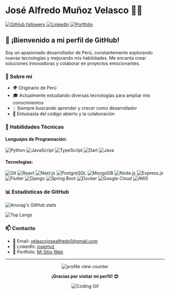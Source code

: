 # José Alfredo Muñoz Velasco 👨‍💻

[![GitHub followers](https://img.shields.io/github/followers/JalfMVZ?label=Follow&style=social)](https://github.com/JalfMVZ)
[![LinkedIn](https://img.shields.io/badge/-LinkedIn-blue?style=flat-square&logo=Linkedin&logoColor=white&link=https://www.linkedin.com/in/josemvz)](https://www.linkedin.com/in/josemvz)
[![Portfolio](https://img.shields.io/badge/-Portfolio-green?style=flat-square&logo=react&logoColor=white&link=https://benevolent-pastelito-8d9eea.netlify.app/)](https://benevolent-pastelito-8d9eea.netlify.app/)

## 👋 ¡Bienvenido a mi perfil de GitHub!

Soy un apasionado desarrollador de Perú, constantemente explorando nuevas tecnologías y mejorando mis habilidades. Me encanta crear soluciones innovadoras y colaborar en proyectos emocionantes.

### 🚀 Sobre mí

- 🌍 Originario de Perú
- 🎓 Actualmente estudiando diversas tecnologías para ampliar mis conocimientos
- 💡 Siempre buscando aprender y crecer como desarrollador
- 🌱 Entusiasta del código abierto y la colaboración

### 💼 Habilidades Técnicas

#### Lenguajes de Programación:
![Python](https://img.shields.io/badge/-Python-3776AB?style=flat-square&logo=Python&logoColor=white)
![JavaScript](https://img.shields.io/badge/-JavaScript-F7DF1E?style=flat-square&logo=javascript&logoColor=black)
![TypeScript](https://img.shields.io/badge/-TypeScript-3178C6?style=flat-square&logo=typescript&logoColor=white)
![Dart](https://img.shields.io/badge/-Dart-0175C2?style=flat-square&logo=dart&logoColor=white)
![Java](https://img.shields.io/badge/-Java-007396?style=flat-square&logo=java&logoColor=white)

#### Tecnologías:
![Git](https://img.shields.io/badge/-Git-F05032?style=flat-square&logo=git&logoColor=white)
![React](https://img.shields.io/badge/-React-61DAFB?style=flat-square&logo=react&logoColor=black)
![Next.js](https://img.shields.io/badge/-Next.js-000000?style=flat-square&logo=next.js&logoColor=white)
![PostgreSQL](https://img.shields.io/badge/-PostgreSQL-336791?style=flat-square&logo=postgresql&logoColor=white)
![MongoDB](https://img.shields.io/badge/-MongoDB-47A248?style=flat-square&logo=mongodb&logoColor=white)
![Node.js](https://img.shields.io/badge/-Node.js-339933?style=flat-square&logo=Node.js&logoColor=white)
![Express.js](https://img.shields.io/badge/-Express.js-000000?style=flat-square&logo=express&logoColor=white)
![Flutter](https://img.shields.io/badge/-Flutter-02569B?style=flat-square&logo=flutter&logoColor=white)
![Django](https://img.shields.io/badge/-Django-092E20?style=flat-square&logo=django&logoColor=white)
![Spring Boot](https://img.shields.io/badge/-Spring%20Boot-6DB33F?style=flat-square&logo=spring&logoColor=white)
![Docker](https://img.shields.io/badge/-Docker-2496ED?style=flat-square&logo=docker&logoColor=white)
![Google Cloud](https://img.shields.io/badge/-Google%20Cloud-4285F4?style=flat-square&logo=google-cloud&logoColor=white)
![AWS](https://img.shields.io/badge/-AWS-232F3E?style=flat-square&logo=amazon-aws&logoColor=white)

### 📊 Estadísticas de GitHub

![Anurag's GitHub stats](https://github-readme-stats.vercel.app/api?username=JalfMVZ&show_icons=true&theme=dark)

![Top Langs](https://github-readme-stats.vercel.app/api/top-langs/?username=JalfMVZ&layout=compact&theme=dark)

### 📫 Contacto

- 📧 Email: velascojosealfredo1@gmail.com
- 🔗 LinkedIn: [josemvz](https://www.linkedin.com/in/josemvz)
- 💼 Portfolio: [Mi Sitio Web](https://benevolent-pastelito-8d9eea.netlify.app/)

---

<div align="center">
  <img src="https://komarev.com/ghpvc/?username=JalfMVZ&color=blueviolet&style=flat-square&label=PROFILE+VIEWS" alt="profile view counter">
</div>

<div align="center">
  
  **¡Gracias por visitar mi perfil! 😊**
  
  ![Coding Gif](https://media.giphy.com/media/ZVik7pBtu9dNS/giphy.gif)
</div>